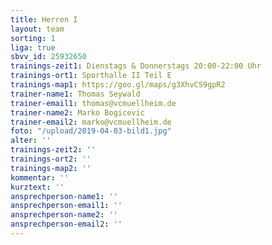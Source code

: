 ```yaml
---
title: Herren I
layout: team
sorting: 1
liga: true
sbvv_id: 25932650
trainings-zeit1: Dienstags & Donnerstags 20:00-22:00 Uhr
trainings-ort1: Sporthalle II Teil E
trainings-map1: https://goo.gl/maps/g3XhvCS9gpR2
trainer-name1: Thomas Seywald
trainer-email1: thomas@vcmuellheim.de
trainer-name2: Marko Bogicevic
trainer-email2: marko@vcmuellheim.de
foto: "/upload/2019-04-03-bild1.jpg"
alter: ''
trainings-zeit2: ''
trainings-ort2: ''
trainings-map2: ''
kommentar: ''
kurztext: ''
ansprechperson-name1: ''
ansprechperson-email1: ''
ansprechperson-name2: ''
ansprechperson-email2: ''
---
```


